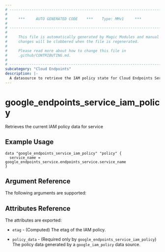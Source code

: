 ```yaml
---
# ----------------------------------------------------------------------------
#
#     ***     AUTO GENERATED CODE    ***    Type: MMv1     ***
#
# ----------------------------------------------------------------------------
#
#     This file is automatically generated by Magic Modules and manual
#     changes will be clobbered when the file is regenerated.
#
#     Please read more about how to change this file in
#     .github/CONTRIBUTING.md.
#
# ----------------------------------------------------------------------------
subcategory: "Cloud Endpoints"
description: |-
  A datasource to retrieve the IAM policy state for Cloud Endpoints Service
---
```



# google_endpoints_service_iam_policy

Retrieves the current IAM policy data for service


## Example Usage


```hcl
data "google_endpoints_service_iam_policy" "policy" {
  service_name = google_endpoints_service.endpoints_service.service_name
}
```

## Argument Reference

The following arguments are supported:


## Attributes Reference

The attributes are exported:

* `etag` - (Computed) The etag of the IAM policy.

* `policy_data` - (Required only by `google_endpoints_service_iam_policy`) The policy data generated by
  a `google_iam_policy` data source.
